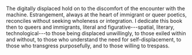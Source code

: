 
The digitally displaced hold on to the discomfort of the encounter with the
machine. Estrangement, always at the heart of immigrant or queer poetics,
reconciles without seeking wholeness or integration. I dedicate this book then
to queers and immigrants, literal and figurative---spatial, literary,
technological---to those being displaced unwillingly, to those exiled within
and without, to those who understand the need for self-displacement, to those
who transgress purposefully, and to those willing to trespass.


